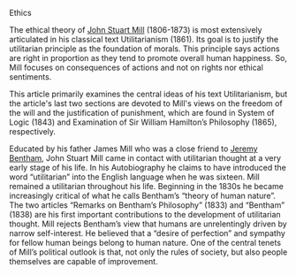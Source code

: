 Ethics

The ethical theory of [John Stuart Mill](http://www.iep.utm.edu/milljs/) (1806-1873) is most extensively articulated in his classical text Utilitarianism (1861). Its goal is to justify the utilitarian principle as the foundation of morals. This principle says actions are right in proportion as they tend to promote overall human happiness. So, Mill focuses on consequences of actions and not on rights nor ethical sentiments.

This article primarily examines the central ideas of his text Utilitarianism, but the article's last two sections are devoted to Mill's views on the freedom of the will and the justification of punishment, which are found in System of Logic (1843) and Examination of Sir William Hamilton’s Philosophy (1865), respectively.

Educated by his father James Mill who was a close friend to [Jeremy Bentham](http://www.iep.utm.edu/bentham/), John Stuart Mill came in contact with utilitarian thought at a very early stage of his life. In his Autobiography he claims to have introduced the word “utilitarian” into the English language when he was sixteen. Mill remained a utilitarian throughout his life. Beginning in the 1830s he became increasingly critical of what he calls Bentham’s “theory of human nature”. The two articles “Remarks on Bentham’s Philosophy” (1833) and “Bentham” (1838) are his first important contributions to the development of utilitarian thought. Mill rejects Bentham’s view that humans are unrelentingly driven by narrow self-interest. He believed that a “desire of perfection” and sympathy for fellow human beings belong to human nature. One of the central tenets of Mill’s political outlook is that, not only the rules of society, but also people themselves are capable of improvement.